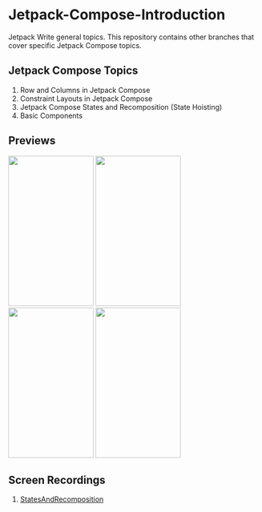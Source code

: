 # Jetpack-Compose-Introduction
Jetpack Write general topics. This repository contains other branches that cover specific Jetpack Compose topics.

## Jetpack Compose Topics
1. Row and Columns in Jetpack Compose
2. Constraint Layouts in Jetpack Compose 
3. Jetpack Compose States and Recomposition (State Hoisting)
4. Basic Components

## Previews
<p float="left">
  <img src="https://i.postimg.cc/3wM5FSs1/constraints.png" 
  width="170" 
  height="300" />
  <img src="https://i.postimg.cc/QdKZ5GyV/row-columns.png" 
  width="170" 
  height="300" />
  <img src="https://i.postimg.cc/HLpGNcL8/states-recomposition.png" 
  width="170" 
  height="300" />
  <img src="https://i.postimg.cc/c4KdGLch/basic-components.png" 
  width="170" 
  height="300" />
</p>

## Screen Recordings
1. [StatesAndRecomposition](https://user-images.githubusercontent.com/61483018/132592830-d93fb0cb-5a8f-4a00-95dc-8629c94de183.mov)





















